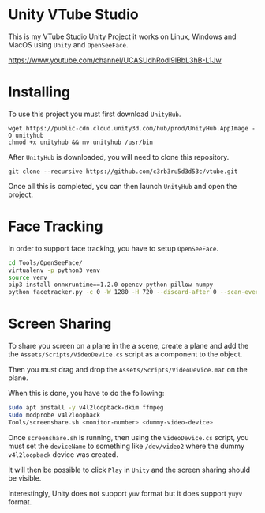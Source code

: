 # Unity VTube Studio

This is my VTube Studio Unity Project it works on Linux, Windows and MacOS using `Unity` and `OpenSeeFace`.

https://www.youtube.com/channel/UCASUdhRodl9IBbL3hB-L1Jw

# Installing

To use this project you must first download `UnityHub`.
```
wget https://public-cdn.cloud.unity3d.com/hub/prod/UnityHub.AppImage -O unityhub
chmod +x unityhub && mv unityhub /usr/bin
```

After `UnityHub` is downloaded, you will need to clone this repository.

```
git clone --recursive https://github.com/c3rb3ru5d3d53c/vtube.git
```

Once all this is completed, you can then launch `UnityHub` and open the project.

# Face Tracking

In order to support face tracking, you have to setup `OpenSeeFace`.

```bash
cd Tools/OpenSeeFace/
virtualenv -p python3 venv
source venv
pip3 install onnxruntime==1.2.0 opencv-python pillow numpy
python facetracker.py -c 0 -W 1280 -H 720 --discard-after 0 --scan-every 0 --no-3d-adapt 1 --max-feature-updates 900
```

# Screen Sharing

To share you screen on a plane in the a scene, create a plane and add the the `Assets/Scripts/VideoDevice.cs` script as a component to the object.

Then you must drag and drop the `Assets/Scripts/VideoDevice.mat` on the plane.

When this is done, you have to do the following:

```bash
sudo apt install -y v4l2loopback-dkim ffmpeg
sudo modprobe v4l2loopback
Tools/screenshare.sh <monitor-number> <dummy-video-device>
```

Once `screenshare.sh` is running, then using the `VideoDevice.cs` script, you must set the `deviceName` to something like `/dev/video2` where the dummy `v4l2loopback` device was created.

It will then be possible to click `Play` in `Unity` and the screen sharing should be visible.

Interestingly, Unity does not support `yuv` format but it does support `yuyv` format.
